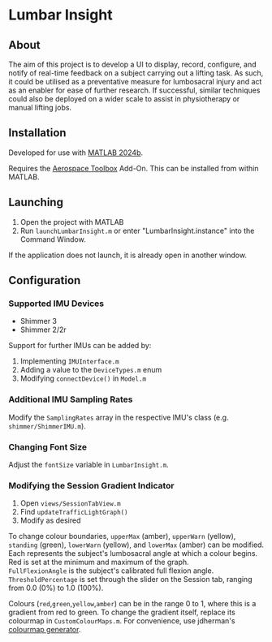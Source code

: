 # Lumbar Insight

## About

The aim of this project is to develop a UI to display, record, configure, and notify of real-time feedback on a subject carrying out a lifting task. As such, it could be utilised as a preventative measure for lumbosacral injury and act as an enabler for ease of further research. If successful, similar techniques could also be deployed on a wider scale to assist in physiotherapy or manual lifting jobs.

## Installation

Developed for use with [MATLAB 2024b](https://mathworks.com/downloads/).

Requires the [Aerospace Toolbox](https://mathworks.com/products/aerospace-toolbox.html) Add-On. This can be installed from within MATLAB.

## Launching

1. Open the project with MATLAB
2. Run `launchLumbarInsight.m` or enter "LumbarInsight.instance" into the Command Window.

If the application does not launch, it is already open in another window.

## Configuration

### Supported IMU Devices

- Shimmer 3
- Shimmer 2/2r

Support for further IMUs can be added by:

1. Implementing `IMUInterface.m`
2. Adding a value to the `DeviceTypes.m` enum
3. Modifying `connectDevice()` in `Model.m`

### Additional IMU Sampling Rates

Modify the `SamplingRates` array in the respective IMU's class (e.g. `shimmer/ShimmerIMU.m`).

### Changing Font Size

Adjust the `fontSize` variable in `LumbarInsight.m`.

### Modifying the Session Gradient Indicator

1. Open `views/SessionTabView.m`
2. Find `updateTrafficLightGraph()`
3. Modify as desired

To change colour boundaries, `upperMax` (amber), `upperWarn` (yellow), `standing` (green), `lowerWarn` (yellow), and `lowerMax` (amber) can be modified. Each represents the subject's lumbosacral angle at which a colour begins. Red is set at the minimum and maximum of the graph.\
`FullFlexionAngle` is the subject's calibrated full flexion angle. `ThresholdPercentage` is set through the slider on the Session tab, ranging from 0.0 (0%) to 1.0 (100%).

Colours (`red`,`green`,`yellow`,`amber`) can be in the range 0 to 1, where this is a gradient from red to green. To change the gradient itself, replace its colourmap in `CustomColourMaps.m`. For convenience, use jdherman's [colourmap generator](https://jdherman.github.io/colormap/).
